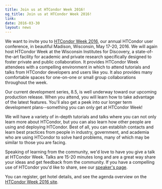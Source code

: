 ```yaml
---
title: Join us at HTCondor Week 2016!
og_title: Join us at HTCondor Week 2016!
link: 
date: 2016-03-30
layout: news
---
```


<p>We want to invite you to <a href="http://research.cs.wisc.edu/htcondor/HTCondorWeek2016/" data-proofer-ignore> HTCondor Week 2016</a>, our annual HTCondor user conference, in beautiful Madison, Wisconsin, May 17-20, 2016. We will again host HTCondor Week at the Wisconsin Institutes for Discovery, a state-of-the-art facility for academic and private research specifically designed to foster private and public collaboration. It provides HTCondor Week attendees with a compelling environment in which to attend tutorials and talks from HTCondor developers and users like you. It also provides many comfortable spaces for one-on-one or small group collaborations throughout the week.  <p>Our current development series, 8.5, is well underway toward our upcoming production release. When you attend, you will learn how to take advantage of the latest features. You'll also get a peek into our longer term development plans--something you can only get at HTCondor Week!  <p>We will have a variety of in-depth tutorials and talks where you can not only learn more about HTCondor, but you can also learn how other people are using and deploying HTCondor. Best of all, you can establish contacts and learn best practices from people in industry, government, and academia who are using HTCondor to solve hard problems, many of which may be similar to those you are facing.  <p>Speaking of learning from the community, we'd love to have you give a talk at HTCondor Week. Talks are 15-20 minutes long and are a great way share your ideas and get feedback from the community. If you have a compelling use of HTCondor you'd like to share, see our <a href="http://research.cs.wisc.edu/htcondor/HTCondorWeek2016/speaker_info.html" data-proofer-ignore> speaker's page</a>.  <p>You can register, get hotel details, and see the agenda overview on the <a href="http://research.cs.wisc.edu/htcondor/HTCondorWeek2016/" data-proofer-ignore>HTCondor Week 2016 site</a>. 
